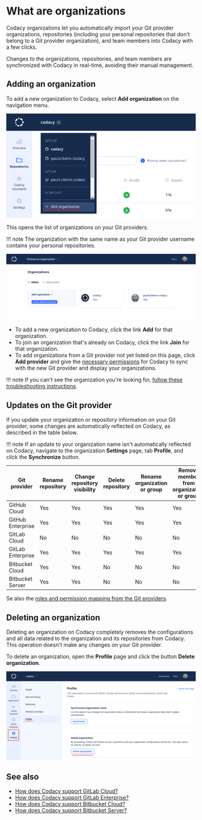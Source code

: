 # What are organizations

Codacy organizations let you automatically import your Git provider organizations, repositories (including your personal repositories that don't belong to a Git provider organization), and team members into Codacy with a few clicks.

Changes to the organizations, repositories, and team members are synchronized with Codacy in real-time, avoiding their manual management.

## Adding an organization

To add a new organization to Codacy, select **Add organization** on the navigation menu.

![Adding an organization](images/organization-add-menu.png)

This opens the list of organizations on your Git providers. 

!!! note The organization with the same name as your Git provider username contains your personal repositories.

![Adding an organization](images/organization-add.png)

-   To add a new organization to Codacy, click the link **Add** for that organization.
-   To join an organization that's already on Codacy, click the link **Join** for that organization.
-   To add organizations from a Git provider not yet listed on this page, click **Add provider** and give the [necessary permissions](../getting-started/which-permissions-does-codacy-need-from-my-account.md) for Codacy to sync with the new Git provider and display your organizations.

!!! note
    If you can't see the organization you're looking for, [follow these troubleshooting instructions](../faq/troubleshooting/why-cant-i-see-my-organization.md).

## Updates on the Git provider

If you update your organization or repository information on your Git provider, some changes are automatically reflected on Codacy, as described in the table below.

!!! note
    If an update to your organization name isn't automatically reflected on Codacy, navigate to the organization **Settings** page, tab **Profile**, and click the **Synchronize** button.

| Git provider | Rename repository | Change repository visibility | Delete repository | Rename organization or group | Remove member from organization or group | Delete organization or group |
|---|---|---|---|---|---|---|
| GitHub Cloud | Yes | Yes | Yes | Yes | Yes | Yes |
| GitHub Enterprise | Yes | Yes | Yes | Yes | Yes | Yes |
| GitLab Cloud | No | No | No | No | No | No |
| GitLab Enterprise |  Yes | Yes | Yes | Yes | Yes | Yes |
| Bitbucket Cloud | Yes | Yes | No | No | No | No |
| Bitbucket Server | Yes | Yes | No | No | No | No |

Se also the [roles and permission mapping from the Git providers](roles-and-permissions-for-organizations.md).

## Deleting an organization

Deleting an organization on Codacy completely removes the configurations and all data related to the organization and its repositories from Codacy. This operation doesn't make any changes on your Git provider.

To delete an organization, open the **Profile** page and click the button **Delete organization**.

![Deleting an organization](images/organization-delete.png)



## See also

-   [How does Codacy support GitLab Cloud?](../faq/general/how-does-codacy-support-gitlab-cloud.md)
-   [How does Codacy support GitLab Enterprise?](../faq/general/how-does-codacy-support-gitlab-enterprise.md)
-   [How does Codacy support Bitbucket Cloud?](../faq/general/how-does-codacy-support-bitbucket-cloud.md)
-   [How does Codacy support Bitbucket Server?](../faq/general/how-does-codacy-support-bitbucket-server.md)
